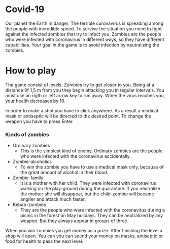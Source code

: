 # Сovid-19

Our planet the Earth in danger. The terrible coronavirus is spreading among the people with incredible speed. 
To survive the situation you need to fight against the infected zombies that try to infect you. Zombies are the people
who were infected with coronavirus in different ways, so they have different capabilities. 
Your goal in the game is to avoid infection by neutralizing the zombies.

# How to play

The game consist of levels. Zombies try to get closer to you. Being at a distance 0f 1,5 m from you they begin 
attacking you in regular intervals. You must use an rigth or left arrow key to run away. When the
virus reaches you, your health decreases by 10.

In order to make a shot you have to click anywhere. As a result a medical mask or antiseptic will be directed
to the desired point. To change the weapon you have to press Enter.

### Kinds of zombies

* Ordinary zombies
    * This is the simplest kind of enemy. Ordinary zombies are the people who were infected with the coronavirus accidentally.
* Zombie-alcoholics
    * To win this zombie you have to use a medical mask only, because of the great amount of alcohol in their blood.
* Zombie-family
    * It is a mother with her child. They were infected with coronavirus walking on the play-ground during the quarantine. If you neutralize
the mother she will disappear, but the child-zombie will became angrier and attack much faster.
* Kebab-zombies
    * They are the people who were infected with the coronavirus during a picnic in the forest on May holidays. They can be neutralized by 
    any weapon. But they always appear in groups of three.
    
When you win zombies you get money as a prize. After finishing the level a shop will open. You can you can spend your money on masks, antiseptic or food for health to pass the next level.

